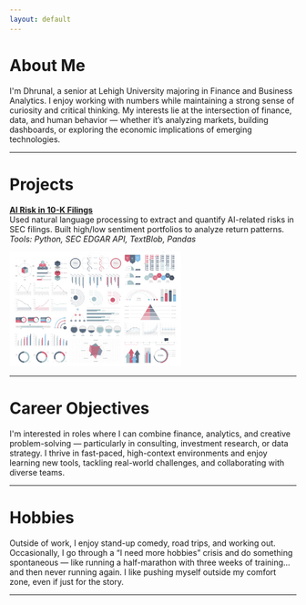 ```yaml
---
layout: default
---
```


# About Me

I'm Dhrunal, a senior at Lehigh University majoring in Finance and Business Analytics. I enjoy working with numbers while maintaining a strong sense of curiosity and critical thinking. My interests lie at the intersection of finance, data, and human behavior — whether it’s analyzing markets, building dashboards, or exploring the economic implications of emerging technologies.

---

# Projects

**[AI Risk in 10-K Filings](midterm_summary)**  
Used natural language processing to extract and quantify AI-related risks in SEC filings. Built high/low sentiment portfolios to analyze return patterns.  
_Tools: Python, SEC EDGAR API, TextBlob, Pandas_

<img src="images/dummy_thumbnail.jpg?raw=true" width="60%">

---

# Career Objectives

I'm interested in roles where I can combine finance, analytics, and creative problem-solving — particularly in consulting, investment research, or data strategy. I thrive in fast-paced, high-context environments and enjoy learning new tools, tackling real-world challenges, and collaborating with diverse teams.

---

# Hobbies

Outside of work, I enjoy stand-up comedy, road trips, and working out. Occasionally, I go through a “I need more hobbies” crisis and do something spontaneous — like running a half-marathon with three weeks of training... and then never running again. I like pushing myself outside my comfort zone, even if just for the story.

---

